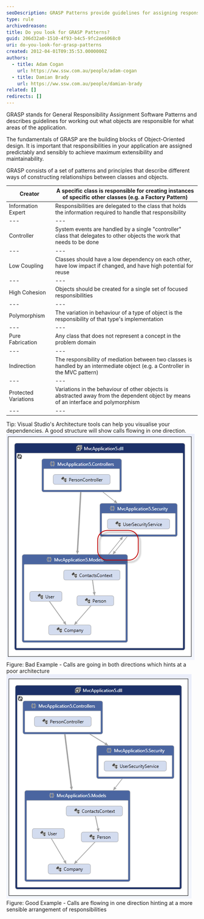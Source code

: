 ```yaml
---
seoDescription: GRASP Patterns provide guidelines for assigning responsibilities to objects and classes, promoting extensibility, maintainability, and low coupling.
type: rule
archivedreason:
title: Do you look for GRASP Patterns?
guid: 206d32a0-1510-4f93-b4c5-9fc2ae6068c0
uri: do-you-look-for-grasp-patterns
created: 2012-04-01T09:35:53.0000000Z
authors:
  - title: Adam Cogan
    url: https://ww.ssw.com.au/people/adam-cogan
  - title: Damian Brady
    url: https://ww.ssw.com.au/people/damian-brady
related: []
redirects: []
---
```


GRASP stands for General Responsibility Assignment Software Patterns and describes guidelines for working out what objects are responsible for what areas of the application.

<!--endintro-->

The fundamentals of GRASP are the building blocks of Object-Oriented design. It is important that responsibilities in your application are assigned predictably and sensibly to achieve maximum extensibility and maintainability.

GRASP consists of a set of patterns and principles that describe different ways of constructing relationships between classes and objects.

| Creator              | A specific class is responsible for creating instances of specific other classes (e.g. a Factory Pattern)                           |
| -------------------- | ----------------------------------------------------------------------------------------------------------------------------------- |
| Information Expert   | Responsibilities are delegated to the class that holds the information required to handle that responsibility                       |
| ---                  | ---                                                                                                                                 |
| Controller           | System events are handled by a single "controller" class that delegates to other objects the work that needs to be done             |
| ---                  | ---                                                                                                                                 |
| Low Coupling         | Classes should have a low dependency on each other, have low impact if changed, and have high potential for reuse                   |
| ---                  | ---                                                                                                                                 |
| High Cohesion        | Objects should be created for a single set of focused responsibilities                                                              |
| ---                  | ---                                                                                                                                 |
| Polymorphism         | The variation in behaviour of a type of object is the responsibility of that type's implementation                                  |
| ---                  | ---                                                                                                                                 |
| Pure Fabrication     | Any class that does not represent a concept in the problem domain                                                                   |
| ---                  | ---                                                                                                                                 |
| Indirection          | The responsibility of mediation between two classes is handled by an intermediate object (e.g. a Controller in the MVC pattern)     |
| ---                  | ---                                                                                                                                 |
| Protected Variations | Variations in the behaviour of other objects is abstracted away from the dependent object by means of an interface and polymorphism |
| ---                  | ---                                                                                                                                 |

Tip: Visual Studio's Architecture tools can help you visualise your dependencies. A good structure will show calls flowing in one direction.
![](architecture_responsibility_bad.png)Figure: Bad Example - Calls are going in both directions which hints at a poor architecture![](architecture_responsibility_good.png)Figure: Good Example - Calls are flowing in one direction hinting at a more sensible arrangement of responsibilities

